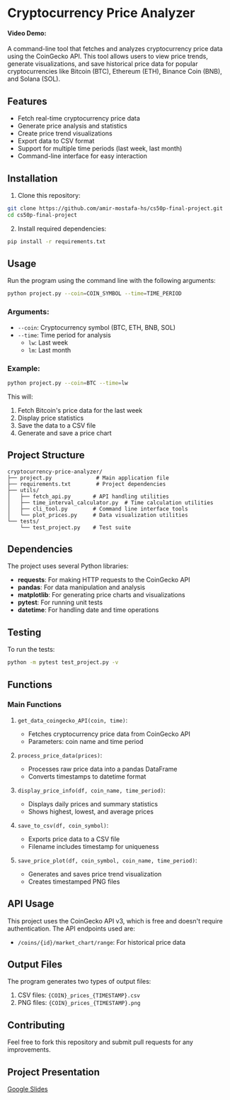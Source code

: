 # Cryptocurrency Price Analyzer

#### Video Demo: <URL HERE>

A command-line tool that fetches and analyzes cryptocurrency price data using the CoinGecko API. This tool allows users to view price trends, generate visualizations, and save historical price data for popular cryptocurrencies like Bitcoin (BTC), Ethereum (ETH), Binance Coin (BNB), and Solana (SOL).

## Features

- Fetch real-time cryptocurrency price data
- Generate price analysis and statistics
- Create price trend visualizations
- Export data to CSV format
- Support for multiple time periods (last week, last month)
- Command-line interface for easy interaction

## Installation

1. Clone this repository:

```bash
git clone https://github.com/amir-mostafa-hs/cs50p-final-project.git
cd cs50p-final-project
```

2. Install required dependencies:

```bash
pip install -r requirements.txt
```

## Usage

Run the program using the command line with the following arguments:

```bash
python project.py --coin=COIN_SYMBOL --time=TIME_PERIOD
```

### Arguments:

- `--coin`: Cryptocurrency symbol (BTC, ETH, BNB, SOL)
- `--time`: Time period for analysis
  - `lw`: Last week
  - `lm`: Last month

### Example:

```bash
python project.py --coin=BTC --time=lw
```

This will:

1. Fetch Bitcoin's price data for the last week
2. Display price statistics
3. Save the data to a CSV file
4. Generate and save a price chart

## Project Structure

```
cryptocurrency-price-analyzer/
├── project.py              # Main application file
├── requirements.txt        # Project dependencies
├── utils/
│   ├── fetch_api.py       # API handling utilities
│   ├── time_interval_calculator.py  # Time calculation utilities
│   ├── cli_tool.py        # Command line interface tools
│   └── plot_prices.py     # Data visualization utilities
└── tests/
    └── test_project.py    # Test suite
```

## Dependencies

The project uses several Python libraries:

- **requests**: For making HTTP requests to the CoinGecko API
- **pandas**: For data manipulation and analysis
- **matplotlib**: For generating price charts and visualizations
- **pytest**: For running unit tests
- **datetime**: For handling date and time operations

## Testing

To run the tests:

```bash
python -m pytest test_project.py -v
```

## Functions

### Main Functions

1. `get_data_coingecko_API(coin, time)`:

   - Fetches cryptocurrency price data from CoinGecko API
   - Parameters: coin name and time period

2. `process_price_data(prices)`:

   - Processes raw price data into a pandas DataFrame
   - Converts timestamps to datetime format

3. `display_price_info(df, coin_name, time_period)`:

   - Displays daily prices and summary statistics
   - Shows highest, lowest, and average prices

4. `save_to_csv(df, coin_symbol)`:

   - Exports price data to a CSV file
   - Filename includes timestamp for uniqueness

5. `save_price_plot(df, coin_symbol, coin_name, time_period)`:
   - Generates and saves price trend visualization
   - Creates timestamped PNG files

## API Usage

This project uses the CoinGecko API v3, which is free and doesn't require authentication. The API endpoints used are:

- `/coins/{id}/market_chart/range`: For historical price data

## Output Files

The program generates two types of output files:

1. CSV files: `{COIN}_prices_{TIMESTAMP}.csv`
2. PNG files: `{COIN}_prices_{TIMESTAMP}.png`

## Contributing

Feel free to fork this repository and submit pull requests for any improvements.

## Project Presentation

[Google Slides](https://docs.google.com/presentation/d/1Ny6-qMdJylVWpBqw1hXFcd-DK_Cvkqcflmh-0H5VHg4/edit?usp=sharing)
